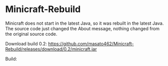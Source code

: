 # Minicraft-Rebuild

Minicraft does not start in the latest Java, so it was rebuilt in the latest Java.
The source code just changed the About message, nothing changed from the original source code.

Download build 0.2:
https://github.com/masato462/Minicraft-Rebuild/releases/download/0.2/minicraft.jar

Build:
